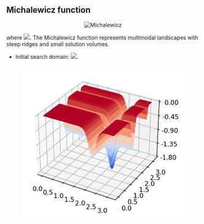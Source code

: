 ## Michalewicz function

<div align="center"> <img src="https://latex.codecogs.com/svg.latex?&space;f(\mathbf{x})=-\sum_{i=1}^d\sin(x_i)\sin^{2m}\biggl(\frac{ix_i^2}{\pi}\biggl)," title="Michalewicz" /> </div>

where <img src="https://latex.codecogs.com/svg.latex?&space;m=10" title=" "/>. The Michalewicz function represents multimodal landscapes with steep ridges and small solution volumes. 
- Initial search domain: <img src="https://latex.codecogs.com/svg.latex?&space;\mathbf{x}\in[0,\pi]^d" title=" "/>.

<div align="center"> 
  <img src="image/Michalewicz.jpg" alt="Michalewicz" height="400"/> 
  <! <img src="image/michalewicz_error_plot.jpg" alt="error" height="380"/> 
</div>



